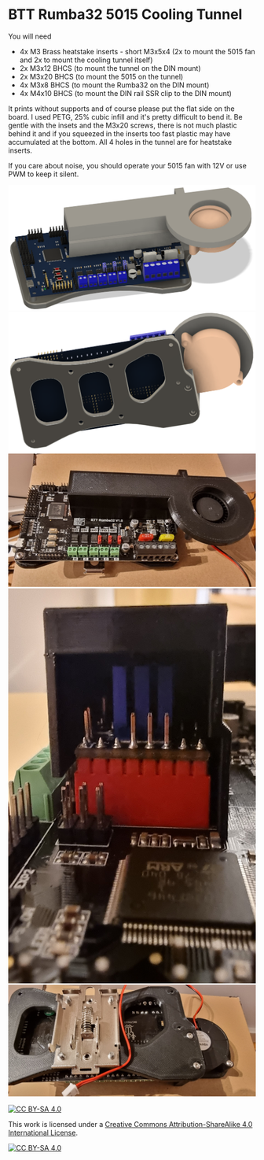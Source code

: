 # BTT Rumba32 5015 Cooling Tunnel 
You will need

* 4x M3 Brass heatstake inserts - short M3x5x4 (2x to mount the 5015 fan and 2x to mount the cooling tunnel itself)
* 2x M3x12 BHCS (to mount the tunnel on the DIN mount)
* 2x M3x20 BHCS (to mount the 5015 on the tunnel)
* 4x M3x8 BHCS (to mount the Rumba32 on the DIN mount)
* 4x M4x10 BHCS (to mount the DIN rail SSR clip to the DIN mount)

It prints without supports and of course please put the flat side on the board.
I used PETG, 25% cubic infill and it's pretty difficult to bend it.
Be gentle with the insets and the M3x20 screws, there is not much plastic behind it and if you squeezed in the inserts too fast plastic may have accumulated at the bottom.
All 4 holes in the tunnel are for heatstake inserts.

If you care about noise, you should operate your 5015 fan with 12V or use PWM to keep it silent.

![CAD View front](./images/cad_1.png "CAD view front")
![CAD View back](./images/cad_2.png "CAD view front")
![Top view](./images/top_view.jpg "Top view")
![Tunnel view](./images/tunnel_view.jpg "Tunnel view")
![Back view](./images/back_view.jpg "Back view")

[![CC BY-SA 4.0][cc-by-sa-shield]][cc-by-sa]

This work is licensed under a
[Creative Commons Attribution-ShareAlike 4.0 International License][cc-by-sa].

[![CC BY-SA 4.0][cc-by-sa-image]][cc-by-sa]

[cc-by-sa]: http://creativecommons.org/licenses/by-sa/4.0/
[cc-by-sa-image]: https://licensebuttons.net/l/by-sa/4.0/88x31.png
[cc-by-sa-shield]: https://img.shields.io/badge/License-CC%20BY--SA%204.0-lightgrey.svg
